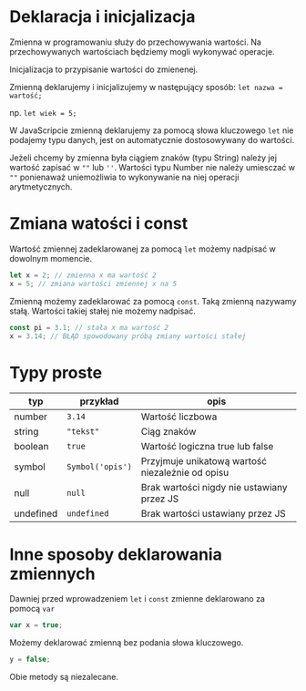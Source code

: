 # Deklaracja i inicjalizacja

Zmienna w programowaniu służy do przechowywania wartości.
Na przechowywanych wartościach będziemy mogli wykonywać operacje.

Inicjalizacja to przypisanie wartości do zmienenej.

Zmienną deklarujemy i inicjalizujemy w następujący sposób:
 `let nazwa = wartość;`

 np. `let wiek = 5;`

W JavaScripcie zmienną deklarujemy za pomocą słowa kluczowego `let` nie podajemy typu danych,
jest on automatycznie dostosowywany do wartości.

Jeżeli chcemy by zmienna była ciągiem znaków (typu String) należy jej wartość zapisać w `""` lub `''`.
Wartości typu Number nie należy umiesczać w `""` ponienaważ uniemożliwia to wykonywanie na niej operacji arytmetycznych.

# Zmiana watości i const

Wartość zmiennej zadeklarowanej za pomocą `let` możemy nadpisać w dowolnym momencie.

```js
let x = 2; // zmienna x ma wartość 2
x = 5; // zmiana wartości zmiennej x na 5
```

Zmienną możemy zadeklarować za pomocą `const`. Taką zmienną nazywamy stałą. Wartości takiej stałej nie możemy nadpisać.

```js
const pi = 3.1; // stała x ma wartość 2
x = 3.14; // BŁĄD spowodowany próbą zmiany wartości stałej
```

# Typy proste

| typ | przykład | opis |
|-----|----------|------|
|number|`3.14`|Wartość liczbowa|
|string|`"tekst"`|Ciąg znaków|
|boolean|`true`|Wartość logiczna true lub false|
|symbol|`Symbol('opis')`|Przyjmuje unikatową wartość niezależnie od opisu|
|null|`null`|Brak wartości nigdy nie ustawiany przez JS|
|undefined|`undefined`|Brak wartości ustawiany przez JS|

# Inne sposoby deklarowania zmiennych
Dawniej przed wprowadzeniem `let` i `const` zmienne deklarowano za pomocą `var`

```js
var x = true;
```

Możemy deklarować zmienną bez podania słowa kluczowego.

```js
y = false;
```

Obie metody są niezalecane.
